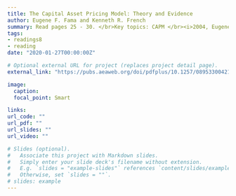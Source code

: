 ```yaml
---
title: The Capital Asset Pricing Model: Theory and Evidence
author: Eugene F. Fama and Kenneth R. French
summary: Read pages 25 - 30. </br>Key topics: CAPM </br><i>2004, Eugene Fama and Kenneth French</i> 
tags:
- readings8
- reading
date: "2020-01-27T00:00:00Z"

# Optional external URL for project (replaces project detail page).
external_link: "https://pubs.aeaweb.org/doi/pdfplus/10.1257/0895330042162430"

image:
  caption: 
  focal_point: Smart

links:
url_code: ""
url_pdf: ""
url_slides: ""
url_video: ""

# Slides (optional).
#   Associate this project with Markdown slides.
#   Simply enter your slide deck's filename without extension.
#   E.g. `slides = "example-slides"` references `content/slides/example-slides.md`.
#   Otherwise, set `slides = ""`.
# slides: example
---
```


